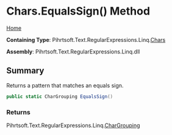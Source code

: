 # Chars\.EqualsSign\(\) Method

[Home](../../../../../../README.md)

**Containing Type**: Pihrtsoft\.Text\.RegularExpressions\.Linq\.[Chars](../README.md)

**Assembly**: Pihrtsoft\.Text\.RegularExpressions\.Linq\.dll

## Summary

Returns a pattern that matches an equals sign\.

```csharp
public static CharGrouping EqualsSign()
```

### Returns

Pihrtsoft\.Text\.RegularExpressions\.Linq\.[CharGrouping](../../CharGrouping/README.md)

